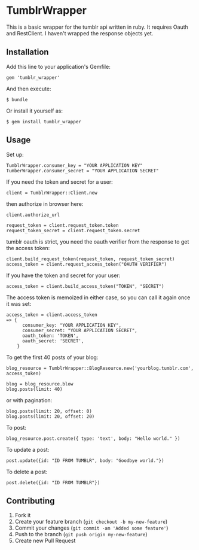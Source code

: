 # TumblrWrapper

This is a basic wrapper for the tumblr api written in ruby. It requires Oauth and RestClient.
I haven't wrapped the response objects yet.

## Installation

Add this line to your application's Gemfile:

    gem 'tumblr_wrapper'

And then execute:

    $ bundle

Or install it yourself as:

    $ gem install tumblr_wrapper

## Usage

Set up:

    TumblrWrapper.consumer_key = "YOUR APPLICATION KEY"
    TumberWrapper.consumer_secret = "YOUR APPLICATION SECRET"

If you need the token and secret for a user:

    client = TumblrWrapper::Client.new

then authorize in browser here:

    client.authorize_url

    request_token = client.request_token.token
    request_token_secret = client.request_token.secret

tumblr oauth is strict, you need the oauth verifier from the response to get the access token:

    client.build_request_token(request_token, request_token_secret)
    access_token = client.request_access_token("OAUTH VERIFIER")

If you have the token and secret for your user:

    access_token = client.build_access_token("TOKEN", "SECRET")

The access token is memoized in either case, so you can call it again once it was set:

    access_token = client.access_token
    => {
          consumer_key: "YOUR APPLICATION KEY",
          consumer_secret: "YOUR APPLICATION SECRET",
          oauth_token: 'TOKEN',
          oauth_secret: 'SECRET',
        }

To get the first 40 posts of your blog:

    blog_resource = TumblrWrapper::BlogResource.new('yourblog.tumblr.com', access_token)

    blog = blog_resource.blow
    blog.posts(limit: 40)

or with pagination:

    blog.posts(limit: 20, offset: 0)
    blog.posts(limit: 20, offset: 20)

To post:

    blog_resource.post.create({ type: 'text', body: "Hello world." })

To update a post:

    post.update({id: "ID FROM TUMBLR", body: "Goodbye world."})

To delete a post:

    post.delete({id: "ID FROM TUMBLR"})

## Contributing

1. Fork it
2. Create your feature branch (`git checkout -b my-new-feature`)
3. Commit your changes (`git commit -am 'Added some feature'`)
4. Push to the branch (`git push origin my-new-feature`)
5. Create new Pull Request
